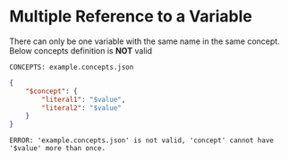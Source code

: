 # Multiple Reference to a Variable

There can only be one variable with the same name in the same concept. Below
concepts definition is **NOT** valid

`CONCEPTS: example.concepts.json`

```json
{
    "$concept": {
        "literal1": "$value",
        "literal2": "$value"
    }
}
```

`ERROR: 'example.concepts.json' is not valid, 'concept' cannot have '$value'
more than once.`
